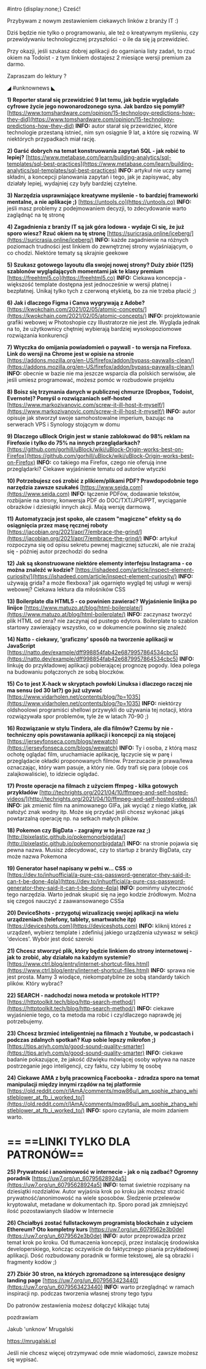 #intro {display:none;}
Cześć!

Przybywam z nowym zestawieniem ciekawych linków z branży IT :)

Dziś będzie nie tylko o programowaniu, ale też o kreatywnym myśleniu, czy przewidywaniu technologicznej przyszłości - o ile da się ją  przewidzieć.

 

Przy okazji, jeśli szukasz dobrej aplikacji do ogarniania listy zadań, to rzuć okiem na Todoist - z tym linkiem dostajesz 2 miesiące wersji premium za darmo.

 

Zapraszam do lektury ? 

 

◢ #unknownews ◣

**1) Reporter starał się przewidzieć 9 lat temu, jak będzie wyglądało cyfrowe życie jego nowonarodzonego syna. Jak bardzo się pomylił?**
[https://www.tomshardware.com/opinion/15-technology-predictions-how-they-did](https://www.tomshardware.com/opinion/15-technology-predictions-how-they-did)
**INFO:** autor starał się przewidzieć, które technologie przestaną istnieć, nim syn osiągnie 9 lat, a które się rozwiną. W niektórych przypadkach miał rację.


**2) Garść dobrych na temat konstruowania zapytań SQL - jak robić to lepiej?**
[https://www.metabase.com/learn/building-analytics/sql-templates/sql-best-practices](https://www.metabase.com/learn/building-analytics/sql-templates/sql-best-practices)
**INFO:** artykuł nie uczy samej składni, a koncepcji planowania zapytań i tego, jak je zapisywać, aby działały lepiej, wydajniej czy były bardziej czytelne.


**3) Narzędzia usprawniające kreatywne myślenie - to bardziej frameworki mentalne, a nie aplikacje ;)**
[https://untools.co](https://untools.co)
**INFO:** jeśli masz problemy z podejmowaniem decyzji, to zdecydowanie warto zaglądnąć na tę stronę


**4) Zagadnienia z branży IT są jak góra lodowa - wydaje Ci się, że już sporo wiesz? Rzuć okiem na tę stronę**
[https://suricrasia.online/iceberg/](https://suricrasia.online/iceberg/)
**INFO:** każde zagadnienie na różnych poziomach trudności jest linkiem do zewnętrznej strony wyjaśniającym, o co chodzi. Niektóre tematy są skrajnie geekowe


**5) Szukasz gotowego layoutu dla swojej nowej strony? Duży zbiór (125) szablonów wyglądających momentami jak te klasy premium**
[https://freehtml5.co](https://freehtml5.co)
**INFO:** Ciekawa koncepcja - większość template dostępna jest jednocześnie w wersji płatnej i bezpłatnej. Unikaj tylko tych z czerwoną etykietą, bo za nie trzeba płacić ;)


**6) Jak i dlaczego Figma i Canva wygrywają z Adobe?**
[https://kwokchain.com/2021/02/05/atomic-concepts/](https://kwokchain.com/2021/02/05/atomic-concepts/)
**INFO:** projektowanie grafiki webowej w Photoshopie czy Illustratorze nie jest złe. Wygląda jednak na to, że użytkownicy chętniej wybierają bardziej wysokopoziomowe rozwiązania konkurencji


**7) Wtyczka do omijania powiadomień o paywall - to wersja na Firefoxa. Link do wersji na Chrome jest w opisie na stronie**
[https://addons.mozilla.org/en-US/firefox/addon/bypass-paywalls-clean/](https://addons.mozilla.org/en-US/firefox/addon/bypass-paywalls-clean/)
**INFO:** obecnie w bazie nie ma jeszcze wsparcia dla polskich serwisów, ale jeśli umiesz programować, możesz pomóc w rozbudowie projektu


**8) Boisz się trzymania danych w publicznej chmurze (Dropbox, Todoist, Evernote)? Pomyśl o rozwiązaniach self-hosted**
[https://www.markozivanovic.com/screw-it-ill-host-it-myself/](https://www.markozivanovic.com/screw-it-ill-host-it-myself/)
**INFO:** autor opisuje jak stworzył swoje samohostowalne imperium, bazując na serwerach VPS i Synology stojącym w domu


**9) Dlaczego uBlock Origin jest w stanie zablokować do 98% reklam na Firefoxie i tylko do 75% na innych przeglądarkach?**
[https://github.com/gorhill/uBlock/wiki/uBlock-Origin-works-best-on-Firefox](https://github.com/gorhill/uBlock/wiki/uBlock-Origin-works-best-on-Firefox)
**INFO:** co takiego ma Firefox, czego nie oferują inne przeglądarki? Ciekawe wyjaśnienie tematu od autorów wtyczki


**10) Potrzebujesz coś zrobić z plikiem/plikami PDF? Prawdopodobnie tego narzędzia zawsze szukałeś**
[https://www.sejda.com](https://www.sejda.com)
**INFO:** łączenie PDFów, dodawanie tekstów, rozbijanie na strony, konwersja PDF do DOC/TXT/JPG/PPT, wyciąganie obrazków i dziesiątki innych akcji. Mają wersję darmową.


**11) Automatyzacja jest spoko, ale czasem "magiczne" efekty są do osiągnięcia przez masę ręcznej roboty**
[https://jacobian.org/2021/apr/7/embrace-the-grind/](https://jacobian.org/2021/apr/7/embrace-the-grind/)
**INFO:** artykuł rozpoczyna się od opisu sekretu pewnej magicznej sztuczki, ale nie zrażaj się - później autor przechodzi do sedna


**12) Jak są skonstruowane niektóre elementy interfejsu Instagrama - co można znaleźć w kodzie?**
[https://ishadeed.com/article/inspect-element-curiosity/](https://ishadeed.com/article/inspect-element-curiosity/)
**INFO:** używają grida? a może flexboxa? jak ogarnięto wygląd tej usługi w wersji webowej? Ciekawa lektura dla miłośników CSS


**13) Boilerplate dla HTML5 - co powinien zawierać? Wyjaśnienie linijka po linijce**
[https://www.matuzo.at/blog/html-boilerplate/](https://www.matuzo.at/blog/html-boilerplate/)
**INFO:** zaczynasz tworzyć plik HTML od zera? nie zaczynaj od pustego edytora. Boilerplate to szablon startowy zawierający wszystko, co w dokumencie powinno się znaleźć


**14) Natto - ciekawy, 'graficzny' sposób na tworzenie aplikacji w JavaScript**
[https://natto.dev/example/dff998854fab42e6879957864534cbc5](https://natto.dev/example/dff998854fab42e6879957864534cbc5)
**INFO:** linkuję do przykładowej aplikacji pobierającej prognozę pogody. Idea polega na budowaniu połączonych ze sobą bloczków.


**15) Co to jest X-hack w skryptach powłoki Linuksa i dlaczego raczej nie ma sensu (od 30 lat?) go już używać**
[https://www.vidarholen.net/contents/blog/?p=1035](https://www.vidarholen.net/contents/blog/?p=1035)
**INFO:** niektórzy oldshoolowi programiści shellowi przywykli do używania tej notacji, która rozwiązywała spor problemów, tyle że w latach 70-90 ;)


**16) Rozwiązanie w stylu Tindera, ale dla filmów? Czemu by nie - techniczny opis powstawania aplikacji i koncepcji za nią stojącej**
[https://jerseyfonseca.com/blogs/wewatch](https://jerseyfonseca.com/blogs/wewatch)
**INFO:** Ty i osoba, z którą masz ochotę oglądać film, uruchamiacie aplikację, łączycie się w parę i przeglądacie okładki proponowanych filmów. Przerzucacie je prawa/lewa oznaczając, który wam pasuje, a który nie. Gdy trafi się para (oboje coś zalajkowaliście), to idziecie oglądać.


**17) Proste operacje na filmach z użyciem ffmpeg - kilka gotowych przykładów**
[http://techrights.org/2021/04/10/ffmpeg-and-self-hosted-videos/](http://techrights.org/2021/04/10/ffmpeg-and-self-hosted-videos/)
**INFO:** jak zmienić film na animowanego GIFa, jak wyciąć z niego klatkę, jak nałożyć znak wodny itp. Może się przydać jeśli chcesz wykonać jakąś powtarzalną operację np. na setkach małych plików.


**18) Pokemon czy BigData - zagrajmy w to jeszcze raz ;)**
[http://pixelastic.github.io/pokemonorbigdata/](http://pixelastic.github.io/pokemonorbigdata/)
**INFO:** na stronie pojawia się pewna nazwa. Musisz zdecydować, czy to startup z branży BigData, czy może nazwa Pokemona


**19) Generator haseł napisany w pełni w... CSS :o**
[https://dev.to/inhuofficial/a-pure-css-password-generator-they-said-it-can-t-be-done-4pla](https://dev.to/inhuofficial/a-pure-css-password-generator-they-said-it-can-t-be-done-4pla)
**INFO:** pomińmy użyteczność tego narzędzia. Warto jednak skupić się na jego kodzie źródłowym. Można się czegoś nauczyć z zaawansowanego CSSa


**20) DeviceShots - przygotuj wizualizację swojej aplikacji na wielu urządzeniach (telefony, tablety, smartwatche itp)**
[https://deviceshots.com](https://deviceshots.com)
**INFO:** kliknij któreś z urządzeń, wybierz template i zdefiniuj jakiego urządzenia używasz w sekcji 'devices'. Wybór jest dość szeroki


**21) Chcesz stworzyć plik, który będzie linkiem do strony internetowej - jak to zrobić, aby działało na każdym systemie?**
[https://www.ctrl.blog/entry/internet-shortcut-files.html](https://www.ctrl.blog/entry/internet-shortcut-files.html)
**INFO:** sprawa nie jest prosta. Mamy 3 wiodące, niekompatybilne ze sobą standardy takich plików. Który wybrać?


**22) SEARCH - nadchodzi nowa metoda w protokole HTTP?**
[https://httptoolkit.tech/blog/http-search-method/](https://httptoolkit.tech/blog/http-search-method/)
**INFO:** ciekawe wyjaśnienie tego, co ta metoda ma robić i czy/dlaczego naprawdę jej potrzebujemy.


**23) Chcesz brzmieć inteligentniej na filmach z Youtube, w podcastach i podczas zdalnych spotkań? Kup sobie lepszy mikrofon ;)**
[https://tips.ariyh.com/p/good-sound-quality-smarter](https://tips.ariyh.com/p/good-sound-quality-smarter)
**INFO:** ciekawe badanie pokazujące, że jakość dźwięku mówiącej osoby wpływa na nasze postrzeganie jego inteligencji, czy faktu, czy lubimy tę osobę


**24) Ciekawe AMA z byłą pracownicą Facebooka - zdradza sporo na temat manipulacji między innymi rządów na tej platformie**
[https://old.reddit.com/r/IAmA/comments/mqw86u/i_am_sophie_zhang_whistleblower_at_fb_i_worked_to/](https://old.reddit.com/r/IAmA/comments/mqw86u/i_am_sophie_zhang_whistleblower_at_fb_i_worked_to/)
**INFO:** sporo czytania, ale moim zdaniem warto.


== **==LINKI TYLKO DLA PATRONÓW==**
 ==

**25) Prywatność i anonimowość w internecie - jak o nią zadbać? Ogromny poradnik**
[https://uw7.org/un_60795628924a5](https://uw7.org/un_60795628924a5)
**INFO:** temat świetnie rozpisany na dziesiątki rozdziałów. Autor wyjaśnia krok po kroku jak możesz stracić prywatność/anonimowość na wiele sposobów. Śledzenie przelewów kryptowalut, metadane w dokumentach itp. Sporo porad jak zmniejszyć ilość pozostawianych śladów w Internecie


**26) Chciałbyś zostać fullstackowym programistą blockchain z użyciem Ethereum? Oto kompletny kurs**
[https://uw7.org/un_6079562e3b0de](https://uw7.org/un_6079562e3b0de)
**INFO:** autor przeprowadza przez temat krok po kroku. Od tłumaczenia koncepcji, przez instalację środowiska developerskiego, kończąc oczywiście do faktycznego pisania przykładowej aplikacji. Dość rozbudowany poradnik w formie tekstowej, ale są obrazki i fragmenty kodów ;)


**27) Zbiór 30 stron, na których zgromadzone są interesujące designy landing page**
[https://uw7.org/un_6079563423440](https://uw7.org/un_6079563423440)
**INFO:** warto przeglądnąć w ramach inspiracji np. podczas tworzenia własnej strony tego typu


 

Do patronów zestawienia możesz dołączyć klikając tutaj

 
pozdrawiam

Jakub 'unknow' Mrugalski

https://mrugalski.pl

 
Jeśli nie chcesz więcej otrzymywać ode mnie wiadomości, zawsze możesz się wypisać.